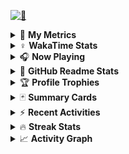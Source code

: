 [![🐙](https://hits.seeyoufarm.com/api/count/incr/badge.svg?url=https%3A%2F%2Fgithub.com%2Fktnkk%2Fhit-counter&count_bg=%23070707&title_bg=%23070707&icon=&icon_color=%23E7E7E7&title=visitors&edge_flat=true)](https://hits.seeyoufarm.com)

<details>
  <summary>🎼 <strong>My Metrics</strong></summary>
  
  <br>
  
 ![🐳](https://github.com/ktnkk/ktnkk/blob/main/github-metrics.svg)
  
  ***
</details>

<details>
  <summary>♀️ <strong>WakaTime Stats</strong></summary>
  
  <br>
  
<!--START_SECTION:waka-->
**🐱 My GitHub Data** 

> 🏆 1,444 Contributions in the Year 2021
 > 
> 📦 1.6 MB Used in GitHub's Storage 
 > 
> 💼 Opted to Hire
 > 
> 📜 9 Public Repositories 
 > 
> 🔑 23 Private Repositories  
 > 
**I'm a Night 🦉** 

```text
🌞 Morning    650 commits    ██████████░░░░░░░░░░░░░░░   42.37% 
🌆 Daytime    100 commits    █░░░░░░░░░░░░░░░░░░░░░░░░   6.52% 
🌃 Evening    318 commits    █████░░░░░░░░░░░░░░░░░░░░   20.73% 
🌙 Night      466 commits    ███████░░░░░░░░░░░░░░░░░░   30.38%

```
📅 **I'm Most Productive on Friday** 

```text
Monday       193 commits    ███░░░░░░░░░░░░░░░░░░░░░░   12.58% 
Tuesday      207 commits    ███░░░░░░░░░░░░░░░░░░░░░░   13.49% 
Wednesday    260 commits    ████░░░░░░░░░░░░░░░░░░░░░   16.95% 
Thursday     260 commits    ████░░░░░░░░░░░░░░░░░░░░░   16.95% 
Friday       264 commits    ████░░░░░░░░░░░░░░░░░░░░░   17.21% 
Saturday     206 commits    ███░░░░░░░░░░░░░░░░░░░░░░   13.43% 
Sunday       144 commits    ██░░░░░░░░░░░░░░░░░░░░░░░   9.39%

```


📊 **This Week I Spent My Time On** 

```text
⌚︎ Time Zone: America/New_York

💬 Programming Languages: 
Other                    50 hrs 52 mins      ███████████████████░░░░░░   77.75% 
JavaScript               10 hrs 30 mins      ████░░░░░░░░░░░░░░░░░░░░░   16.05% 
Docker                   1 hr 24 mins        ░░░░░░░░░░░░░░░░░░░░░░░░░   2.15% 
Markdown                 1 hr 21 mins        ░░░░░░░░░░░░░░░░░░░░░░░░░   2.07% 
JSON                     36 mins             ░░░░░░░░░░░░░░░░░░░░░░░░░   0.94%

🔥 Editors: 
Browser                  50 hrs 32 mins      ███████████████████░░░░░░   77.23% 
IntelliJ                 14 hrs 53 mins      █████░░░░░░░░░░░░░░░░░░░░   22.77%

💻 Operating System: 
Mac                      65 hrs 26 mins      █████████████████████████   100.0%

```


 Last Updated on 26/09/2021
<!--END_SECTION:waka-->
  
  ***
</details>


<details>
  <summary>🎧 <strong>Now Playing</strong></summary>
  
  <br>
  
 [![🐟](https://spotify-github-profile.vercel.app/api/view?uid=31ybvkrtg6lpzufa4ap3lug3xjfy&cover_image=true&theme=default)](https://open.spotify.com/user/31ybvkrtg6lpzufa4ap3lug3xjfy?si=4d057bb568954fa5)
  
  ***
</details>

<details>
  <summary>🌟 <strong>GitHub Readme Stats</strong></summary>
  
  <br>
  
 <p align="left"> 
  <img alt="🐠" src="https://github-readme-stats.vercel.app/api?username=ktnkk&count_private=true&show_icons=true&theme=dark&include_all_commits=true" />
  <img alt="🐟" src="https://github-readme-stats.vercel.app/api/top-langs/?username=ktnkk&layout=compact&theme=dark&langs_count=10&hide=HTML,CSS,SCSS" />
</p>
  
  ***
</details>

<details>
  <summary>🏆 <strong>Profile Trophies</strong></summary>
  
  <br>
  
  [![🐬](https://github-profile-trophy.vercel.app/?username=ktnkk&rank=SECRET,SSS,SS,S,AAA,AA,A&theme=darkhub&row=1&margin-w=10&no-bg=true)](https://github.com/ryo-ma/github-profile-trophy)
  
  ***
</details>

<details>
  <summary>🃏 <strong>Summary Cards</strong></summary>
  
  <br>
  
  ![🐋](https://github-profile-summary-cards.vercel.app/api/cards/profile-details?username=ktnkk&theme=github_dark)
  ![🦑](https://github-profile-summary-cards.vercel.app/api/cards/repos-per-language?username=ktnkk&theme=github_dark)
  ![🦭](https://github-profile-summary-cards.vercel.app/api/cards/most-commit-language?username=ktnkk&theme=github_dark)
  ![🦀](https://github-profile-summary-cards.vercel.app/api/cards/stats?username=ktnkk&theme=github_dark)
  ![🦈](https://github-profile-summary-cards.vercel.app/api/cards/productive-time?username=ktnkk&theme=github_dark)
  
  ***
</details>

<details>
  <summary>⚡ <strong>Recent Activities</strong></summary>
  
  <br>
  
  <!--START_SECTION:activity-->
1. 🎉 Merged PR [#1](https://github.com/ktnkk/blog.tech/pull/1) in [ktnkk/blog.tech](https://github.com/ktnkk/blog.tech)
2. 💪 Opened PR [#1](https://github.com/ktnkk/blog.tech/pull/1) in [ktnkk/blog.tech](https://github.com/ktnkk/blog.tech)
3. ❗️ Closed issue [#6](https://github.com/ktnkk/blog/issues/6) in [ktnkk/blog](https://github.com/ktnkk/blog)
4. 🗣 Commented on [#6](https://github.com/ktnkk/blog/issues/6) in [ktnkk/blog](https://github.com/ktnkk/blog)
5. ❗️ Closed issue [#5](https://github.com/ktnkk/blog/issues/5) in [ktnkk/blog](https://github.com/ktnkk/blog)
6. 🗣 Commented on [#5](https://github.com/ktnkk/blog/issues/5) in [ktnkk/blog](https://github.com/ktnkk/blog)
7. ❗️ Opened issue [#11](https://github.com/ktnkk/blog/issues/11) in [ktnkk/blog](https://github.com/ktnkk/blog)
8. ❗️ Opened issue [#10](https://github.com/ktnkk/blog/issues/10) in [ktnkk/blog](https://github.com/ktnkk/blog)
9. ❗️ Opened issue [#9](https://github.com/ktnkk/blog/issues/9) in [ktnkk/blog](https://github.com/ktnkk/blog)
10. ❗️ Closed issue [#4](https://github.com/ktnkk/blog/issues/4) in [ktnkk/blog](https://github.com/ktnkk/blog)
<!--END_SECTION:activity-->
  
***
</details>

<details>
  <summary>🔥 <strong>Streak Stats</strong></summary>
  
  <br>
  
  [![🐠](http://github-readme-streak-stats.herokuapp.com?user=ktnkk&theme=dark)](https://git.io/streak-stats)
  
  ***
</details>

<details>
  <summary>📈 <strong>Activity Graph</strong></summary>
  
  <br>
  
  [![🐡](https://activity-graph.herokuapp.com/graph?username=ktnkk&theme=xcode)](https://github.com/ashutosh00710/github-readme-activity-graph)
  
  ***
</details>
